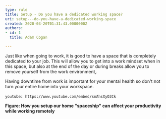 ```yaml
---
type: rule
title: Setup - Do you have a dedicated working space?
uri: setup---do-you-have-a-dedicated-working-space
created: 2020-03-20T01:31:43.0000000Z
authors:
- id: 1
  title: Adam Cogan

---
```


​​Just like when going to work, it is good to have a space that is completely dedicated to your job. This will allow you to get into a work mindset when in this space, but also at the end of the day or during breaks allow you to remove yourself from the work environment,.
 
​Having downtime from work is important for your mental health so don't not turn your entire home into your workspace.​






`youtube: https://www.youtube.com/embed/snAhsXyO3Ck`
 

**Figure: How you setup our home "spaceship" can affect your productivity while working remotely**
